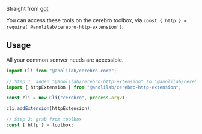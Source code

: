 Straight from [got](https://github.com/sindresorhus/got)

You can access these tools on the cerebro toolbox, via `const { http } = require('@anolilab/cerebro-http-extension')`.

## Usage

All your common semver needs are accessible.

```js
import Cli from "@anolilab/cerebro-core";

// Step 1: added "@anolilab/cerebro-http-extension" to "@anolilab/cerebro-core"
import { httpExtension } from "@anolilab/cerebro-http-extension";

const cli = new Cli("cerebro", process.argv);

cli.addExtension(httpExtension);

// Step 2: grab from toolbox
const { http } = toolbox;
```

